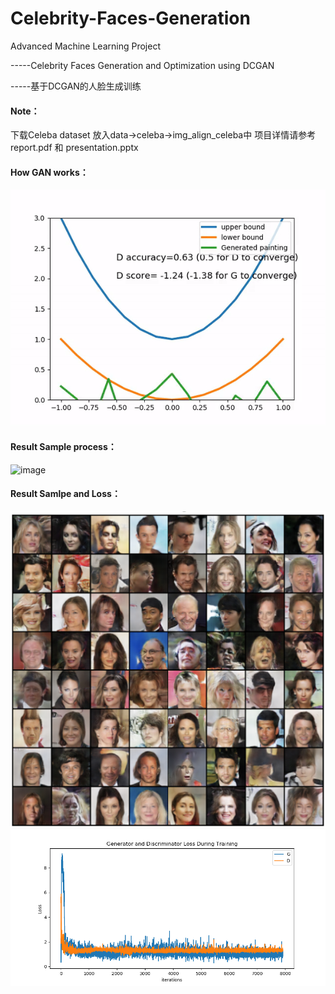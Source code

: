 # Celebrity-Faces-Generation
Advanced Machine Learning Project 

-----Celebrity Faces Generation and Optimization using DCGAN

-----基于DCGAN的人脸生成训练

#### Note：
下载Celeba dataset 放入data->celeba->img_align_celeba中
项目详情请参考report.pdf 和 presentation.pptx

#### How GAN works：
![image](https://github.com/bigbro0991/Celebrity-Faces-Generation/blob/master/data/celeba/img_align_celeba/image8.gif)

#### Result Sample process：
![image](https://github.com/bigbro0991/Celebrity-Faces-Generation/blob/master/data/celeba/img_align_celeba/image14.gif)

#### Result Samlpe and Loss：
![image](https://github.com/bigbro0991/Celebrity-Faces-Generation/blob/master/data/celeba/img_align_celeba/image24.png)
![image](https://github.com/bigbro0991/Celebrity-Faces-Generation/blob/master/data/celeba/img_align_celeba/image22.png)
